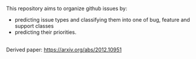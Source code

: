 This repository aims to organize github issues by:
- predicting issue types and classifying them into one of bug, feature and support classes
- predicting their priorities.
<br /><br />

Derived paper: https://arxiv.org/abs/2012.10951 
